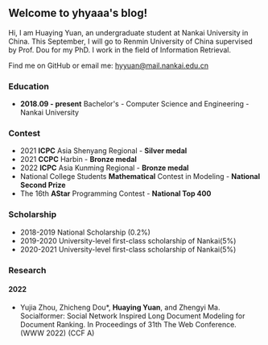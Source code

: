 ## Welcome to yhyaaa's blog!

Hi, I am Huaying Yuan, an undergraduate student at Nankai University in China. This September, I will go to Renmin University of China supervised by Prof. Dou for my PhD. I work in the field of Information Retrieval.

Find me on GitHub or email me: hyyuan@mail.nankai.edu.cn

### Education
+ **2018.09 - present** Bachelor's - Computer Science and Engineering - Nankai University 

### Contest
+ 2021 **ICPC** Asia Shenyang Regional - **Silver medal**
+ 2021 **CCPC** Harbin - **Bronze medal**
+ 2022 **ICPC** Asia Kunming Regional - **Bronze medal**
+ National College Students **Mathematical** Contest in Modeling - **National Second Prize**
+ The 16th **AStar** Programming Contest - **National Top 400**

### Scholarship
+ 2018-2019 National Scholarship (0.2%)
+ 2019-2020 University-level first-class scholarship of Nankai(5%)
+ 2020-2021 University-level first-class scholarship of Nankai(5%)

### Research
#### 2022
+ Yujia Zhou, Zhicheng Dou\*, **Huaying Yuan**, and Zhengyi Ma. Socialformer: Social Network Inspired Long Document Modeling for Document Ranking. In Proceedings of 31th The Web Conference. (WWW 2022) (CCF A)


